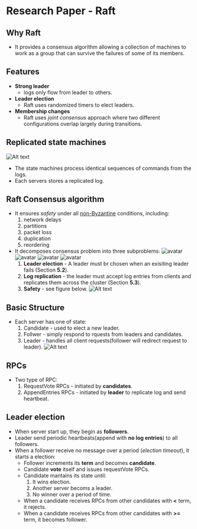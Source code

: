# Research Paper - Raft

<!more>

## Why Raft
* It provides a consensus algorithm allowing a collection of machines
to work as a group that can survive the failures of some of its members.

## Features
* **Strong leader**
	* logs only flow from leader to others.
* **Leader election**
	* Raft uses randomized timers to elect leaders.
* **Membership changes**
	* Raft uses *joint consensus* approach where two different configurations
	overlap largely during transitions.


## Replicated state machines
![Alt text](https://github.com/ArberSephirotheca/czy.github.io/raw/master/raft/state_machine.png "State Machine")
* The state machines process identical sequences of commands from the logs.
* Each servers stores a replicated log.

## Raft Consensus algorithm
* It ensures *safety* under all [non-Byzantine](https://web.archive.org/web/20170205142845/http://lamport.azurewebsites.net/pubs/byz.pdf) conditions, including:
	1. network delays
	2. partitions
	3. packet loss
	4. duplication
	5. reordering
* It decomposes consensus problem into three subproblems:
![avatar](https://github.com/ArberSephirotheca/czy.github.io/raw/master/raft/state.png)
![avatar](https://github.com/ArberSephirotheca/czy.github.io/raw/master/raft/append.png)
![avatar](https://github.com/ArberSephirotheca/czy.github.io/raw/master/raft/request.png)
![avatar](https://github.com/ArberSephirotheca/czy.github.io/raw/master/raft/rule.png)
	1. **Leader election** - A leader must br chosen when an exisiting leader fails (Section **5.2**).
	2. **Log replication** - the leader must accept log entries from clients and replicates them across the cluster (Section **5.3**).
	3. **Safety** - see figure below.
![Alt text](https://github.com/ArberSephirotheca/czy.github.io/raw/master/raft/safety.png "Safety")


## Basic Structure
* Each server has one of state:
	1. Candidate - used to elect a new leader.
	2. Follwer - simply respond to rquests from leaders and candidates.
	3. Leader - handles all client requests(follower will redirect request to leader).
![Alt text](https://github.com/ArberSephirotheca/czy.github.io/raw/master/raft/state_change.png "State Change")

## RPCs
* Two type of RPC:
	1. RequestVote RPCs - initiated by **candidates**.
	2. AppendEntries RPCs - initiated by **leader** to replicate log and send heartbeat.

## Leader election
* When server start up, they begin as **followers**.
* Leader send periodic heartbeats(append with **no log entries**) to all followers.
* When a follower receive no message over a period (*election timeout*), it starts a election:
	* Follower increments its **term** and becomes **candidate**.
	* Candidate **vote** itself and issues requestVote RPCs.
	* Candidate mantains its state until:
		1. It wins election.
		2. Another server becoms a leader.
		3. No winner over a period of time.
	* When a candidate receives RPCs from other candidates with **<** term, it rejects.
	* When a candidate receives RPCs from other candidates with **>=** term, it becomes follower.

